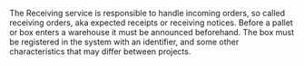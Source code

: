 The Receiving service is responsible to handle incoming orders, so called receiving orders, aka expected receipts or receiving notices.
Before a pallet or box enters a warehouse it must be announced beforehand. The box must be registered in the system with an identifier, and
some other characteristics that may differ between projects.

